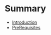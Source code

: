 # Summary

* [Introduction](documentation/Introduction.md)
* [PreRequisites](documentation/Prerequisites.md)

